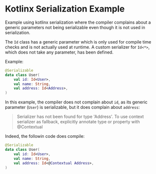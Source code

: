 Kotlinx Serialization Example
=============================

Example using kotlinx serialization where the compiler complains about a
generic parameters not being serializable even though it is not used in
serialization.

The `Id` class has a generic parameter which is only used for compile time
checks and is not actually used at runtime. A custom serializer for `Id<*>`,
which does not take any parameter, has been defined.

Example:

```kotlin
@Serializable
data class User(
	val id: Id<User>,
	val name: String,
	val address: Id<Address>,
)
```

In this example, the compiler does not complain about `id`, as its generic
parameter (`User`) is serializable, but it does complain about `address`:

> Serializer has not been found for type 'Address'. To use context serializer
> as fallback, explicitly annotate type or property with @Contextual

Indeed, the followin code does compile:

```kotlin
@Serializable
data class User(
	val id: Id<User>,
	val name: String,
	val address: Id<@Contextual Address>,
)
```
